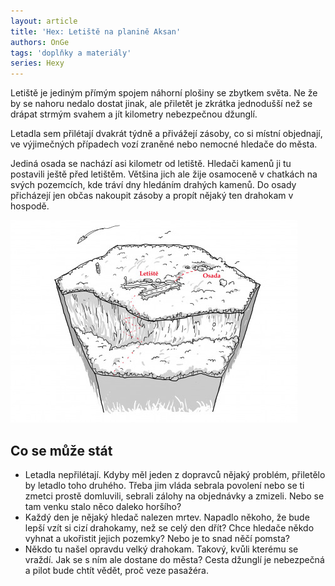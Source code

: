 ```yaml
---
layout: article
title: 'Hex: Letiště na planině Aksan'
authors: OnGe
tags: 'doplňky a materiály'
series: Hexy
---
```


Letiště je jediným přímým spojem náhorní plošiny se zbytkem světa. Ne že by se nahoru nedalo dostat jinak, ale přiletět je zkrátka jednodušší než se drápat strmým svahem a jít kilometry nebezpečnou džunglí.

Letadla sem přilétají dvakrát týdně a přivážejí zásoby, co si místní objednají, ve výjimečných případech vozí zraněné nebo nemocné hledače do města.

Jediná osada se nachází asi kilometr od letiště. Hledači kamenů ji tu postavili ještě před letištěm. Většina jich ale žije osamoceně v chatkách na svých pozemcích, kde tráví dny hledáním drahých kamenů. Do osady přicházejí jen občas nakoupit zásoby a propít nějaký ten drahokam v hospodě.

![](hex-onge-opt.jpg)

## Co se může stát

- Letadla nepřilétají. Kdyby měl jeden z dopravců nějaký problém, přiletělo by letadlo toho druhého. Třeba jim vláda sebrala povolení nebo se ti zmetci prostě domluvili, sebrali zálohy na objednávky a zmizeli. Nebo se tam venku stalo něco daleko horšího?
- Každý den je nějaký hledač nalezen mrtev. Napadlo někoho, že bude lepší vzít si cizí drahokamy, než se celý den dřít? Chce hledače někdo vyhnat a ukořistit jejich pozemky? Nebo je to snad něčí pomsta?
- Někdo tu našel opravdu velký drahokam. Takový, kvůli kterému se vraždí. Jak se s ním ale dostane do města? Cesta džunglí je nebezpečná a pilot bude chtít vědět, proč veze pasažéra.
